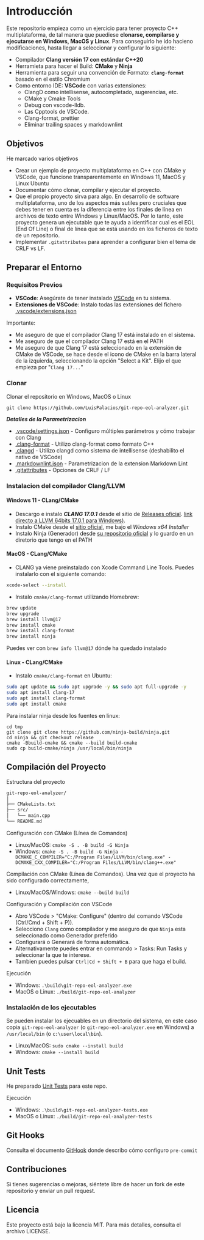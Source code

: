 # Introducción

Este repositorio empieza como un ejercicio para tener proyecto C++ multiplataforma, de tal manera que puediese **clonarse, compilarse y ejecutarse en Windows, MacOS y Linux**. Para conseguirlo he ido hacieno modificaciones, hasta llegar a seleccionar y configurar lo siguiente:

- Compilador **Clang versión 17 con estándar C++20**
- Herramieta para hacer el Build: **CMake** y **Ninja**
- Herramienta para seguir una convención de Formato: **`clang-format`** basado en el estilo Chromium
- Como entorno IDE: **VSCode** con varias extensiones:
  - ClangD como intellisense, autocompletado, sugerencias, etc.
  - CMake y Cmake Tools
  - Debug con vscode-lldb.
  - Las Cpptools de VSCode.
  - Clang-format, prettier
  - Eliminar trailing spaces y markdownlint

## Objetivos

He marcado varios objetivos

- Crear un ejemplo de proyecto multiplataforma en C++ con CMake y VSCode, que funcione transparentemente en Windows 11, MacOS y Linux Ubuntu
- Documentar cómo clonar, compilar y ejecutar el proyecto.
- Que el propio proyecto sirva para algo. En desarrollo de software multiplataforma, uno de los aspectos más sutiles pero cruciales que debes tener en cuenta es la diferencia entre los finales de línea en archivos de texto entre Windows y Linux/MacOS. Por lo tanto, este proyecto genera un ejecutable que te ayuda a identificar cual es el EOL (End Of Line) o final de línea que se está usando en los ficheros de texto de un repositorio.
- Implementar `.gitattributes` para aprender a configurar bien el tema de CRLF vs LF.

## Preparar el Entorno

### Requisitos Previos

- **VSCode**: Asegúrate de tener instalado [VSCode](https://code.visualstudio.com/download) en tu sistema.
- **Extensiones de VSCode**: Instalo todas las extensiones del fichero [.vscode/extensions.json](./.vscode/extensions.json)

Importante:

- Me aseguro de que el compilador Clang 17 está instalado en el sistema.
- Me aseguro de que el compilador Clang 17 está en el PATH
- Me aseguro de que Clang 17 está seleccionado en la extensión de CMake de VSCode, se hace desde el icono de CMake en la barra lateral de la izquierda, seleccionando la opción "Select a Kit". Elijo el que empieza por "`Clang 17...`"

### Clonar

Clonar el repositorio en Windows, MacOS o Linux

```shell
git clone https://github.com/LuisPalacios/git-repo-eol-analyzer.git
```

***Detalles de la Parametrizacion***

- [.vscode/settings.json](./.vscode/settings.json) - Configuro múltiples parámetros y cómo trabajar con Clang
- [.clang-format](./.clang-format) - Utilizo clang-format como formato C++
- [.clangd](./.clangd) - Utilizo clangd como sistema de intellisense (deshabilito el nativo de VSCode)
- [.markdownlint.json](./.markdownlint.json) - Parametrizacion de la extension Markdown Lint
- [.gitattributes](./.gitattributes) - Opciones de CRLF / LF

### Instalacion del compilador Clang/LLVM

#### Windows 11 - CLang/CMake

- Descargo e instalo ***CLANG 17.0.1*** desde el sitio de [Releases oficial](https://github.com/llvm/llvm-project/releases). [link directo a LLVM 64bits 17.0.1 para Windows)](https://github.com/llvm/llvm-project/releases/download/llvmorg-17.0.1/LLVM-17.0.1-win64.exe).
- Instalo CMake desde el [sitio oficial](https://cmake.org/download/), me bajo el *Windows x64 Installer*
- Instalo Ninja (Generador) desde [su repositorio oficial](https://github.com/ninja-build/ninja/releases) y lo guardo en un diretorio que tengo en el PATH

#### MacOS - CLang/CMake

- CLANG ya viene preinstalado con Xcode Command Line Tools. Puedes instalarlo con el siguiente comando:

```bash
xcode-select --install
```

- Instalo `cmake/clang-format` utilizando Homebrew:

```bash
brew update
brew upgrade
brew install llvm@17
brew install cmake
brew install clang-format
brew install ninja
```

Puedes ver con `brew info llvm@17` dónde ha quedado instalado

#### Linux - CLang/CMake

- Instalo `cmake/clang-format` en Ubuntu:

```bash
sudo apt update && sudo apt upgrade -y && sudo apt full-upgrade -y
sudo apt install clang-17
sudo apt install clang-format
sudo apt install cmake
```

Para instalar ninja desde los fuentes en linux:

```shell
cd tmp
git clone git clone https://github.com/ninja-build/ninja.git
cd ninja && git checkout release
cmake -Bbuild-cmake && cmake --build build-cmake
sudo cp build-cmake/ninja /usr/local/bin/ninja
```

## Compilación del Proyecto

Estructura del proyecto

```bash
git-repo-eol-analyzer/
│
├── CMakeLists.txt
├── src/
│   └── main.cpp
└── README.md
```

Configuración con CMake (Línea de Comandos)

- Linux/MacOS: `cmake -S . -B build -G Ninja`
- Windows: `cmake -S . -B build -G Ninja -DCMAKE_C_COMPILER="C:/Program Files/LLVM/bin/clang.exe" -DCMAKE_CXX_COMPILER="C:/Program Files/LLVM/bin/clang++.exe"`

Compilación con CMake (Línea de Comandos). Una vez que el proyecto ha sido configurado correctamente,

- Linux/MacOS/Windows: `cmake --build build`

Configuración y Compilación con VSCode

- Abro VSCode > "CMake: Configure" (dentro del comando VSCode (Ctrl/Cmd + Shift + P)).
- Selecciono `Clang` como compilador y me aseguro de que `Ninja` esta seleccionado como Generador preferido
- Configurará o Generará de forma automática.
- Alternativamente puedes entrar en commando > Tasks: Run Tasks y seleccionar la que te interese.
- Tambien puedes pulsar `Ctrl|Cd + Shift + B` para que haga el build.

Ejecución

- Windows: `.\build\git-repo-eol-analyzer.exe`
- MacOS o Linux: `./build/git-repo-eol-analyzer`

### Instalación de los ejecutables

Se pueden instalar los ejecuables en un directorio del sistema, en este caso copia `git-repo-eol-analyzer` (o `git-repo-eol-analyzer.exe` en Windows)  a `/usr/local/bin` (o `c:\user\local\bin`).

- Linux/MacOS: `sudo cmake --install build`
- Windows: `cmake --install build`

## Unit Tests

He preparado [Unit Tests](./doc/UnitTests.md) para este repo.

Ejecución

- Windows: `.\build\git-repo-eol-analyzer-tests.exe`
- MacOS o Linux: `./build/git-repo-eol-analyzer-tests`

## Git Hooks

Consulta el documento [GitHook](./doc/GitHook.md) donde describo cómo configuro `pre-commit`

## Contribuciones

Si tienes sugerencias o mejoras, siéntete libre de hacer un fork de este repositorio y enviar un pull request.

## Licencia

Este proyecto está bajo la licencia MIT. Para más detalles, consulta el archivo LICENSE.
